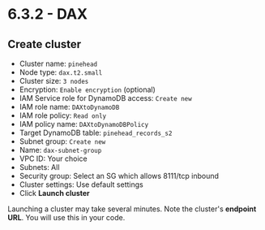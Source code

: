 # 6.3.2 - DAX

## Create cluster

- Cluster name: `pinehead`
- Node type: `dax.t2.small`
- Cluster size: `3 nodes`
- Encryption: `Enable encryption` (optional)
- IAM Service role for DynamoDB access: `Create new`
- IAM role name: `DAXtoDynamoDB`
- IAM role policy: `Read only`
- IAM policy name: `DAXtoDynamoDBPolicy`
- Target DynamoDB table: `pinehead_records_s2`
- Subnet group: `Create new`
- Name: `dax-subnet-group`
- VPC ID: Your choice
- Subnets: All
- Security group: Select an SG which allows 8111/tcp inbound
- Cluster settings: Use default settings
- Click **Launch cluster**

Launching a cluster may take several minutes. Note the cluster's **endpoint URL**. You will use this in your code.

